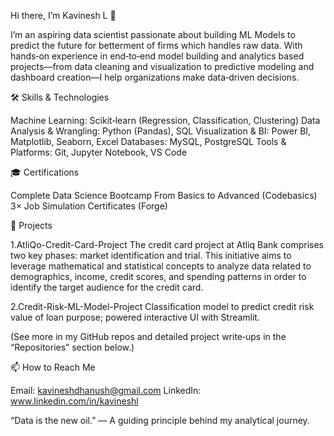 Hi there, I’m Kavinesh L 👋

I’m an aspiring data scientist passionate about building ML Models to predict the future for betterment of firms which handles raw data. With hands‑on experience in end‑to‑end model building and analytics based projects—from data cleaning and visualization to predictive modeling and dashboard creation—I help organizations make data‑driven decisions.

🛠️ Skills & Technologies

Machine Learning: Scikit‑learn (Regression, Classification, Clustering)
Data Analysis & Wrangling: Python (Pandas), SQL
Visualization & BI: Power BI, Matplotlib, Seaborn, Excel
Databases: MySQL, PostgreSQL
Tools & Platforms: Git, Jupyter Notebook, VS Code

🎓 Certifications

Complete Data Science Bootcamp From Basics to Advanced (Codebasics)
3× Job Simulation Certificates (Forge)

🚀 Projects

1.AtliQo-Credit-Card-Project
The credit card project at Atliq Bank comprises two key phases: market identification and trial. This initiative aims to leverage mathematical and statistical concepts to analyze data related to demographics, income, credit scores, and spending patterns in order to identify the target audience for the credit card.

2.Credit-Risk-ML-Model-Project
Classification model to predict credit risk value of loan purpose; powered interactive UI with Streamlit.

(See more in my GitHub repos and detailed project write‑ups in the “Repositories” section below.)

📫 How to Reach Me

Email: kavineshdhanush@gmail.com
LinkedIn: www.linkedin.com/in/kavineshl

“Data is the new oil.”
— A guiding principle behind my analytical journey.
